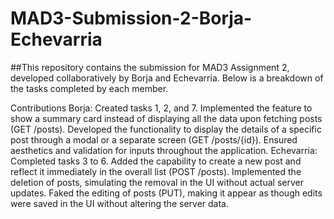 # MAD3-Submission-2-Borja-Echevarria

##This repository contains the submission for MAD3 Assignment 2, developed collaboratively by Borja and Echevarria. Below is a breakdown of the tasks completed by each member.

Contributions
Borja:
Created tasks 1, 2, and 7.
Implemented the feature to show a summary card instead of displaying all the data upon fetching posts (GET /posts).
Developed the functionality to display the details of a specific post through a modal or a separate screen (GET /posts/{id}).
Ensured aesthetics and validation for inputs throughout the application.
Echevarria:
Completed tasks 3 to 6.
Added the capability to create a new post and reflect it immediately in the overall list (POST /posts).
Implemented the deletion of posts, simulating the removal in the UI without actual server updates.
Faked the editing of posts (PUT), making it appear as though edits were saved in the UI without altering the server data.
